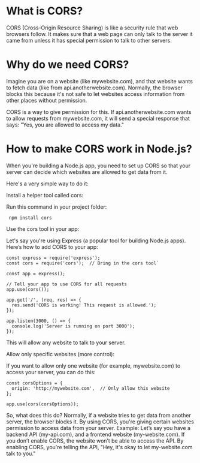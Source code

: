 # What is CORS?
CORS (Cross-Origin Resource Sharing) is like a security rule that web browsers follow. It makes sure that a web page can only talk to the server it came from unless it has special permission to talk to other servers.

# Why do we need CORS?
Imagine you are on a website (like mywebsite.com), and that website wants to fetch data (like from api.anotherwebsite.com). Normally, the browser blocks this because it's not safe to let websites access information from other places without permission.

CORS is a way to give permission for this. If api.anotherwebsite.com wants to allow requests from mywebsite.com, it will send a special response that says: "Yes, you are allowed to access my data."

# How to make CORS work in Node.js?
When you're building a Node.js app, you need to set up CORS so that your server can decide which websites are allowed to get data from it.

Here's a very simple way to do it:

Install a helper tool called cors:

Run this command in your project folder:

`
npm install cors`

Use the cors tool in your app:

Let's say you're using Express (a popular tool for building Node.js apps). Here’s how to add CORS to your app:

```
const express = require('express');
const cors = require('cors');  // Bring in the cors tool`

const app = express();

// Tell your app to use CORS for all requests
app.use(cors());

app.get('/', (req, res) => {
  res.send('CORS is working! This request is allowed.');
});

app.listen(3000, () => {
  console.log('Server is running on port 3000');
});
```
This will allow any website to talk to your server.

Allow only specific websites (more control):

If you want to allow only one website (for example, mywebsite.com) to access your server, you can do this:

```
const corsOptions = {
  origin: 'http://mywebsite.com',  // Only allow this website
};

app.use(cors(corsOptions));
```

So, what does this do?
Normally, if a website tries to get data from another server, the browser blocks it.
By using CORS, you're giving certain websites permission to access data from your server.
Example:
Let’s say you have a backend API (my-api.com), and a frontend website (my-website.com). If you don’t enable CORS, the website won’t be able to access the API. By enabling CORS, you're telling the API, "Hey, it's okay to let my-website.com talk to you."